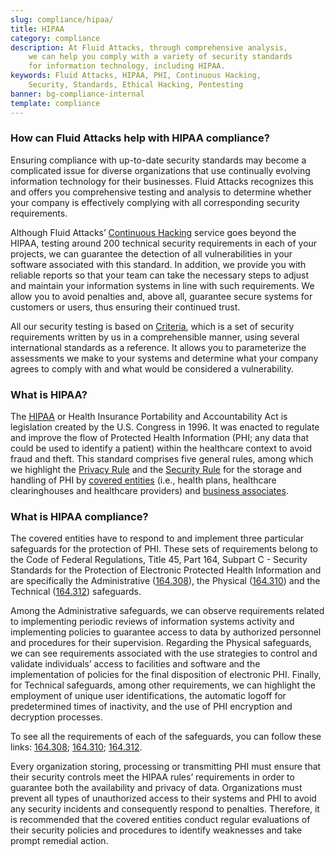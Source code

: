 ```yaml
---
slug: compliance/hipaa/
title: HIPAA
category: compliance
description: At Fluid Attacks, through comprehensive analysis,
    we can help you comply with a variety of security standards
    for information technology, including HIPAA.
keywords: Fluid Attacks, HIPAA, PHI, Continuous Hacking,
    Security, Standards, Ethical Hacking, Pentesting
banner: bg-compliance-internal
template: compliance
---
```


<div class="sect2 fw3 f3 lh-2">

### How can Fluid Attacks help with HIPAA compliance?

Ensuring compliance with up-to-date security standards may become a
complicated issue for diverse organizations that use continually
evolving information technology for their businesses. Fluid Attacks
recognizes this and offers you comprehensive testing and analysis to
determine whether your company is effectively complying with all
corresponding security requirements.

Although Fluid Attacks’ [Continuous
Hacking](../../services/continuous-hacking/) service goes beyond the
HIPAA, testing around 200 technical security requirements in each of
your projects, we can guarantee the detection of all vulnerabilities in
your software associated with this standard. In addition, we provide you
with reliable reports so that your team can take the necessary steps to
adjust and maintain your information systems in line with such
requirements. We allow you to avoid penalties and, above all, guarantee
secure systems for customers or users, thus ensuring their continued
trust.

All our security testing is based on
[Criteria](https://docs.fluidattacks.com/criteria/), which is a set of
security requirements written by us in a comprehensible manner, using
several international standards as a reference. It allows you to
parameterize the assessments we make to your systems and determine what
your company agrees to comply with and what would be considered a
vulnerability.

</div>

<div class="sect2 fw3 f3 lh-2">

### What is HIPAA?

The [HIPAA](https://www.hhs.gov/hipaa/for-professionals/index.html) or
Health Insurance Portability and Accountability Act is legislation
created by the U.S. Congress in 1996. It was enacted to regulate and
improve the flow of Protected Health Information (PHI; any data that
could be used to identify a patient) within the healthcare context to
avoid fraud and theft. This standard comprises five general rules, among
which we highlight the [Privacy
Rule](https://www.hhs.gov/sites/default/files/privacysummary.pdf) and
the [Security
Rule](https://www.hhs.gov/hipaa/for-professionals/security/laws-regulations/index.html)
for the storage and handling of PHI by [covered
entities](https://www.hhs.gov/hipaa/for-professionals/covered-entities/index.html)
(i.e., health plans, healthcare clearinghouses and healthcare providers)
and [business
associates](https://www.hhs.gov/hipaa/for-professionals/privacy/guidance/business-associates/index.html).

</div>

<div class="sect2 fw3 f3 lh-2">

### What is HIPAA compliance?

The covered entities have to respond to and implement three particular
safeguards for the protection of PHI. These sets of requirements belong
to the Code of Federal Regulations, Title 45, Part 164, Subpart C -
Security Standards for the Protection of Electronic Protected Health
Information and are specifically the Administrative
([164.308](https://www.law.cornell.edu/cfr/text/45/164.308)), the
Physical ([164.310](https://www.law.cornell.edu/cfr/text/45/164.310))
and the Technical
([164.312](https://www.law.cornell.edu/cfr/text/45/164.312)) safeguards.

Among the Administrative safeguards, we can observe requirements related
to implementing periodic reviews of information systems activity and
implementing policies to guarantee access to data by authorized
personnel and procedures for their supervision. Regarding the Physical
safeguards, we can see requirements associated with the use strategies
to control and validate individuals’ access to facilities and software
and the implementation of policies for the final disposition of
electronic PHI. Finally, for Technical safeguards, among other
requirements, we can highlight the employment of unique user
identifications, the automatic logoff for predetermined times of
inactivity, and the use of PHI encryption and decryption processes.

To see all the requirements of each of the safeguards, you can follow
these links: [164.308](https://www.law.cornell.edu/cfr/text/45/164.308);
[164.310](https://www.law.cornell.edu/cfr/text/45/164.310);
[164.312](https://www.law.cornell.edu/cfr/text/45/164.312).

Every organization storing, processing or transmitting PHI must ensure
that their security controls meet the HIPAA rules’ requirements in order
to guarantee both the availability and privacy of data. Organizations
must prevent all types of unauthorized access to their systems and PHI
to avoid any security incidents and consequently respond to penalties.
Therefore, it is recommended that the covered entities conduct regular
evaluations of their security policies and procedures to identify
weaknesses and take prompt remedial action.

</div>